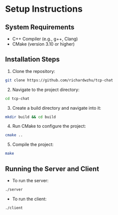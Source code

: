 # Setup Instructions

## System Requirements

* C++ Compiler (e.g., g++, Clang)
* CMake (version 3.10 or higher)

## Installation Steps

1. Clone the repository:
```bash
git clone https://github.com/richardwzhu/tcp-chat
```

2. Navigate to the project directory:
```bash
cd tcp-chat
```
3. Create a build directory and navigate into it:
```bash
mkdir build && cd build
```

4. Run CMake to configure the project:
```bash
cmake ..
```

5. Compile the project:
```bash
make
```

## Running the Server and Client

* To run the server:
```bash
./server
```

* To run the client:
```bash
./client
```

